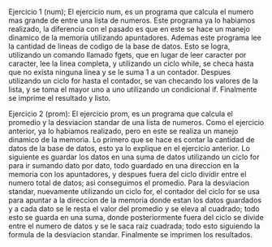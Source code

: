 Ejercicio 1 (num);
El ejercicio num, es un programa que calcula el numero mas grande de entre una lista de numeros. Este programa ya lo habiamos realizado, la diferencia con el pasado es que en este se hace un manejo dinamico de la memoria utilizando apuntadores. Ademas este programa lee la cantidad de lineas de codigo de la base de datos. Esto se logra, utilizando un comando llamado fgets, que en lugar de leer caracter por caracter, lee la linea completa, y utilizando un ciclo while, se checa hasta que no exista ninguna linea y se le suma 1 a un contador. Despues utilizando un ciclo for hasta el contador, se van checando los valores de la lista, y se toma el mayor uno a uno utilizando un condicional if. Finalmente se imprime el resultado y listo.

Ejercicio 2 (prom):
El ejercicio prom, es un programa que calcula el promedio y la desviacion standar de una lista de numeros. Como el ejercicio anterior, ya lo habiamos realizado, pero en este se realiza un manejo dinamico de la memoria. Lo primero que se hace es contar la cantidad de datos de la base de datos, esto ya lo explique en el ejercicio anterior. Lo siguiente es guardar los datos en una suma de datos utilizando un ciclo for para ir sumando dato por dato, todo guardado en una direccion en la memoria con los apuntadores, y despues fuera del ciclo dividir entre el numero total de datos; asi conseguimos el promedio. Para la desviacion standar, nuevamente utilizando un ciclo for, el contador del ciclo for se usa para apuntar a la direccion de la memoria donde estan los datos guardados y a cada dato se le resta el valor del promedio y se eleva al cuadrado; todo esto se guarda en una suma, donde posteriormente fuera del ciclo se divide entre el numero de datos y se le saca raiz cuadrada; todo esto siguiendo la formula de la desviacion standar. Finalmente se imprimen los resultados.

